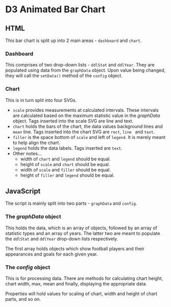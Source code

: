 # D3 Animated Bar Chart

## HTML
This bar chart is split up into 2 main areas - `dashboard` and `chart`.

### Dashboard
This comprises of two drop-down lists - `ddlStat` and `ddlYear`. They are populated using data from the `graphData` object. Upon value being changed, they will call the `setData()` method of the `config` object.

### Chart
This is in turn split into four SVGs.
- `scale` provides measurements at calculated intervals. These intervals are calculated based on the maximum statistic value in the *graphData* object. Tags inserted into the scale SVG are line and text.
- `chart` holds the bars of the chart, the data values background lines and `mean` line. Tags inserted into the chart SVG are `rect`, `line ` and `text`.
- `filler` is the space bottom of `scale` and left of `legend`. It is merely meant to help align the chart.
- `legend` holds the data labels. Tags inserted are `text`.
- Other notes...
  - width of `chart` and `legend` should be equal.
  - height of `scale` and `chart` should be equal.
  - width of `scale` and `filler` should be equal.
  - height of `filler` and `legend` should be equal.

## JavaScript
The script is mainly split into two parts - `graphData` and `config`.

### The *graphData* object
This holds the data, which is an array of objects, followed by an array of statistic types and an array of years. The latter two are meant to populate the `ddlStat` and `ddlYear` drop-down lists respectively.

The first array holds objects which show football players and their appearances and goals for each given year.

### The *config* object
This is for processing data. There are methods for calculating chart height, chart width, max, mean and finally, displaying the appropriate data.

Properties will hold values for scaling of chart, width and height of chart parts, and so on.

